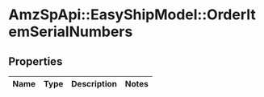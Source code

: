 # AmzSpApi::EasyShipModel::OrderItemSerialNumbers

## Properties
Name | Type | Description | Notes
------------ | ------------- | ------------- | -------------

